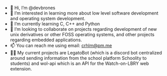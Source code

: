- 👋 Hi, I’m @devbrones
- 👀 I’m interested in learning more about low level software development and operating system development.
- 🌱 I’m currently learning C, C++ and Python
- 💞️ I’m looking to collaborate on projects regarding development of new unix derivatives or other FOSS operating systems, and other projects regarding embedded applications.
- 📫 You can reach me using email: crhlm@pm.me
- 👩‍💻 My current projects are LegatoBot (which is a discord bot centralized around sending information from the school platform Schoolity to students) and wol-api which is an API for the Watch-on-LBRY web extension.
<!---
devbrones/devbrones is a ✨ special ✨ repository because its `README.md` (this file) appears on your GitHub profile.
You can click the Preview link to take a look at your changes.
--->

